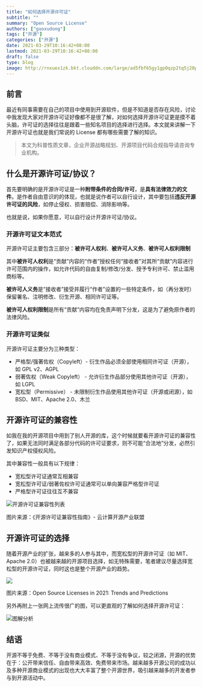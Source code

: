 ```yaml
---
title: "如何选择开源许可证"
subtitle: ""
summary: "Open Source License"
authors: ["guoxudong"]
tags: ["开源"]
categories: ["开源"]
date: 2021-03-29T10:16:42+08:00
lastmod: 2021-03-29T10:16:42+08:00
draft: false
type: blog
image: http://rnxuex1zk.bkt.clouddn.com/large/ad5fbf65gy1gp0qzp2tq5j20p00anwgo.jpg
---
```

## 前言

最近有同事需要在自己的项目中使用到开源软件，但是不知道是否存在风险，讨论中我发现大家对开源许可证好像都不是很了解，对如何选择开源许可证更是摸不着头脑，许可证的选择往往是跟着一些知名项目的选择进行选择。本文就来讲解一下开源许可证也就是我们常说的 License 都有哪些需要了解的知识。

>本文为科普性质文章，企业开源战略规划、开源项目代码合规指导请咨询专业机构。

## 什么是开源许可证/协议？

首先要明确的是开源许可证是一种**附带条件的合同/许可**，是**具有法律效力的文件**。是作者自由意识的的体现，也就是说作者可以自行设计，其中要包括**违反开源许可证的风险**，如停止侵权、损害赔偿、消除影响等。

也就是说，如果你愿意，可以自行设计开源许可证/协议。

### 开源许可证文本范式

开源许可证主要包含三部分：**被许可人权利**、**被许可人义务**、**被许可人权利限制**

其中**被许可人权利**是“贡献”内容的“作者”授权任何“接收者”对其所“贡献”内容进行许可范围内的操作，如允许代码的自由复制/修改/分发、授予专利许可、禁止滥用商标等。

**被许可人义务**是“接收者”接受并履行“作者”设置的一些特定条件，如（再分发时）保留署名、注明修改、衍生开源、相同许可证等。

**被许可人权利限制**是所有“贡献”内容均在免责声明下分发，这是为了避免原作者的法律风险。

### 开源许可证类似

开源许可证主要分为三种类型：

- 严格型/强著佐权（Copyleft）- 衍生作品必须全部使用相同许可证（开源），如 GPL v2、AGPL
- 弱著佐权（Weak Copyleft） - 允许衍生作品部分使用其他许可证（开源），如 LGPL
- 宽松型（Permissive） - 未限制衍生作品使用其他许可证（开源或闭源），如 BSD、MIT、Apache 2.0、木兰

## 开源许可证的兼容性

如我在我的开源项目中用到了别人开源的库，这个时候就要看开源许可证的兼容性了，如果无法同时满足各部分代码的许可证要求，则不可能“合法地”分发，必然引发知识产权侵权风险。

其中兼容性一般具有以下规律：

- 宽松型许可证通常互相兼容
- 宽松型许可证/弱著佐权许可证通常可以单向兼容严格型许可证
- 严格型许可证往往互不兼容

![开源许可证兼容性列表](http://rnxuex1zk.bkt.clouddn.com/large/ad5fbf65gy1gp0llx9xobj21o00r6hdt.jpg)

图片来源：《开源许可证兼容性指南》- 云计算开源产业联盟

## 开源许可证的选择

随着开源产业的扩张，越来多的人参与其中，而宽松型的开源许可证（如 MIT、Apache 2.0）也被越来越的开源项目选择，如无特殊需要，笔者建议尽量选择宽松型的开源许可证，同时这也是整个开源产业的趋势。

![](http://rnxuex1zk.bkt.clouddn.com/large/ad5fbf65gy1gp0lqc78h3j20zl0k075j.jpg)

图片来源：Open Source Licenses in 2021: Trends and Predictions

另外再附上一张网上流传很广的图，可以更直观的了解如何选择开源许可证：

![图解分析](http://rnxuex1zk.bkt.clouddn.com/large/ad5fbf65gy1gp0lcmehjqj20m80dw3zd.jpg)

## 结语

开源不等于免费、不等于没有商业模式、不等于没有争议，较之闭源，开源的优势在于：公开带来信任、自由带来高效、免费带来市场。越来越多开源公司的成功以及多种开源商业模式的出现也大大丰富了整个开源世界，吸引越来越多的开发者参与到开源活动中。
